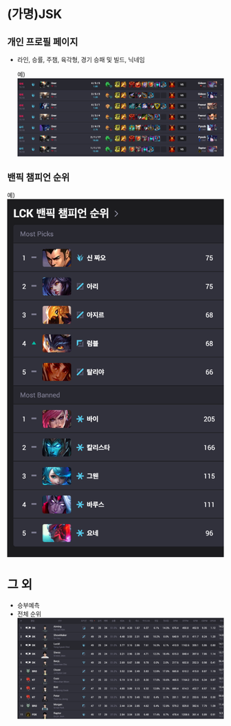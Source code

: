 # (가명)JSK



## 개인 프로필 페이지
- 라인, 승률, 주챔, 육각형, 경기 승패 및 빌드, 닉네임
  
  예)
![image](./image/image.png)


## 밴픽 챔피언 순위
예)
![image](./image/챔프.png)

# 그 외
- 승부예측
- 전체 순위
    ![image](./image/순위.png)
